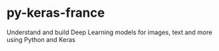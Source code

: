 # py-keras-france
Understand and build Deep Learning models for images, text and more using Python and Keras
